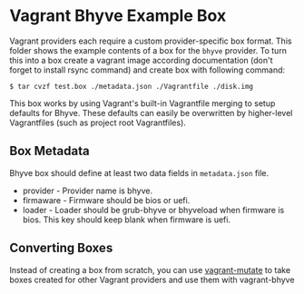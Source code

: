 # Vagrant Bhyve Example Box

Vagrant providers each require a custom provider-specific box format.
This folder shows the example contents of a box for the `bhyve` provider.
To turn this into a box create a vagrant image according documentation (don't
    forget to install rsync command) and create box with following command:

```
$ tar cvzf test.box ./metadata.json ./Vagrantfile ./disk.img
```

This box works by using Vagrant's built-in Vagrantfile merging to setup
defaults for Bhyve. These defaults can easily be overwritten by higher-level
Vagrantfiles (such as project root Vagrantfiles).

## Box Metadata

Bhyve box should define at least two data fields in `metadata.json` file.

* provider - Provider name is bhyve.
* firmaware - Firmware should be bios or uefi.
* loader - Loader should be grub-bhyve or bhyveload when firmware is bios. This key should keep blank when firmware is uefi.

## Converting Boxes

Instead of creating a box from scratch, you can use 
[vagrant-mutate](https://github.com/sciurus/vagrant-mutate) 
to take boxes created for other Vagrant providers and use them 
with vagrant-bhyve
